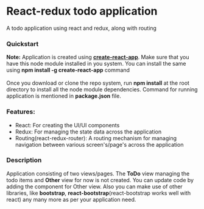 <h1>React-redux todo application</h1>
<p>A todo application using react and redux, along with routing</p>
<h3>Quickstart</h3>
<div><strong>Note:</strong> Application is created using <strong><a href="https://github.com/facebook/create-react-app">create-react-app</a></strong>. Make sure that you have this node module installed in you system. You can install the same using <strong>npm install -g create-react-app</strong> command</div>
<br/>
<div>Once you download or clone the repo system, run <b>npm install</b> at the root directory to install all the node module dependencies. Command for running application is mentioned in <b>package.json</b> file.</div>
<h3>Features:</h3>
<ul>
<li>React: For creating the UI/UI components</li>
 <li>Redux: For managing the state data across the application</li>
  <li>Routing(react-redux-router): A routing mechanism for managing navigation between various screen's/page's across the application</li>
</ul>
<h3>Description</h3>
<div>Application consisting of two views/pages. The <strong>ToDo</strong> view managing the todo items and <strong>Other</strong> view for now is not created. You can update code by adding the component for Other view. Also you can make use of other libraries, like <strong>bootstrap</strong>, <strong>react-bootstrap</strong>(react-bootstrap works well with react) any many more as per your application need.</div>
